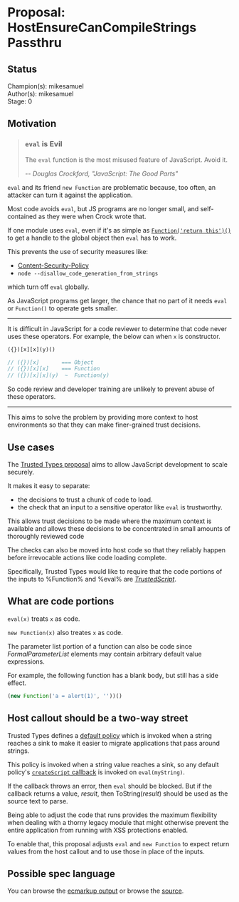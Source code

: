 # Proposal: HostEnsureCanCompileStrings Passthru

## Status

Champion(s): mikesamuel <br>
Author(s): mikesamuel <br>
Stage: 0

## Motivation

> ### `eval` is Evil
>
> The `eval` function is the most misused feature of JavaScript. Avoid it.
>
> -- <cite>Douglas Crockford, "JavaScript: The Good Parts"</cite>

`eval` and its friend `new Function` are problematic because, too
often, an attacker can turn it against the application.

Most code avoids `eval`, but JS programs are no longer small, and
self-contained as they were when Crock wrote that.

If one module uses `eval`, even if it's as simple as
[`Function('return this')()`][core-js-example] to get a handle to the
global object then `eval` has to work.

This prevents the use of security measures like:

*  [Content-Security-Policy](https://csp.withgoogle.com/docs/index.html)
*  `node --disallow_code_generation_from_strings`

which turn off `eval` globally.

As JavaScript programs get larger, the chance that no part of it needs `eval` or `Function()`
to operate gets smaller.

----

It is difficult in JavaScript for a code reviewer to determine that
code never uses these operators.  For example, the below can when `x` is constructor.

```js
({})[x][x](y)()

// ({})[x]       === Object
// ({})[x][x]    === Function
// ({})[x][x](y)  ~  Function(y)
```

So code review and developer training are unlikely to prevent abuse of these
operators.

----

This aims to solve the problem by providing more context to host environments so that they
can make finer-grained trust decisions.


## Use cases

The [Trusted Types proposal][TT] aims to allow JavaScript development to scale securely.

It makes it easy to separate:

*  the decisions to trust a chunk of code to load.
*  the check that an input to a sensitive operator like `eval` is trustworthy.

This allows trust decisions to be made where the maximum context is
available and allows these decisions to be concentrated in small
amounts of thoroughly reviewed code

The checks can also be moved into host code so that they reliably happen before
irrevocable actions like code loading complete.

Specifically, Trusted Types would like to require that the code portions of the
inputs to %Function% and %eval% are [*TrustedScript*][TrustedScript].


## What are code portions

`eval(x)` treats `x` as code.

`new Function(x)` also treates `x` as code.

The parameter list portion of a function can also be code since *FormalParameterList* elements may contain arbitrary default value expressions.

For example, the following function has a blank body, but still has a side effect.

```js
(new Function('a = alert(1)', ''))()
```


## Host callout should be a two-way street

Trusted Types defines a [default policy][] which
is invoked when a string reaches a sink to make it easier to migrate applications that pass around strings.

This policy is invoked when a string value reaches a sink, so any default policy's
[`createScript` callback][createScript callback] is invoked on `eval(myString)`.

If the callback throws an error, then `eval` should be blocked.
But if the callback returns a value, *result*, then ToString(*result*) should be used as the source text to parse.

Being able to adjust the code that runs provides the maximum flexibility when dealing with a thorny legacy module
that might otherwise prevent the entire application from running with XSS protections enabled.

To enable that, this proposal adjusts `eval` and `new Function` to expect return values from the host callout and
to use those in place of the inputs.


## Possible spec language

You can browse the [ecmarkup output][] or browse the [source][].


[core-js-example]: https://github.com/zloirock/core-js/blob/2a005abe68520248d4431cab70d86e40b55d6e98/packages/core-js/internals/global.js#L5
[TT]: https://wicg.github.io/trusted-types/dist/spec/
[TrustedScript]: https://wicg.github.io/trusted-types/dist/spec/#typedef-trustedscript
[ecmarkup output]: https://mikesamuel.github.io/proposal-hostensurecancompilestrings-passthru/
[source]: https://github.com/mikesamuel/proposal-hostensurecancompilestrings-passthru/blob/master/spec.emu
[default policy]: https://wicg.github.io/trusted-types/dist/spec/#default-policy-hdr
[createScript callback]: https://wicg.github.io/trusted-types/dist/spec/#callbackdef-createscriptcallback
